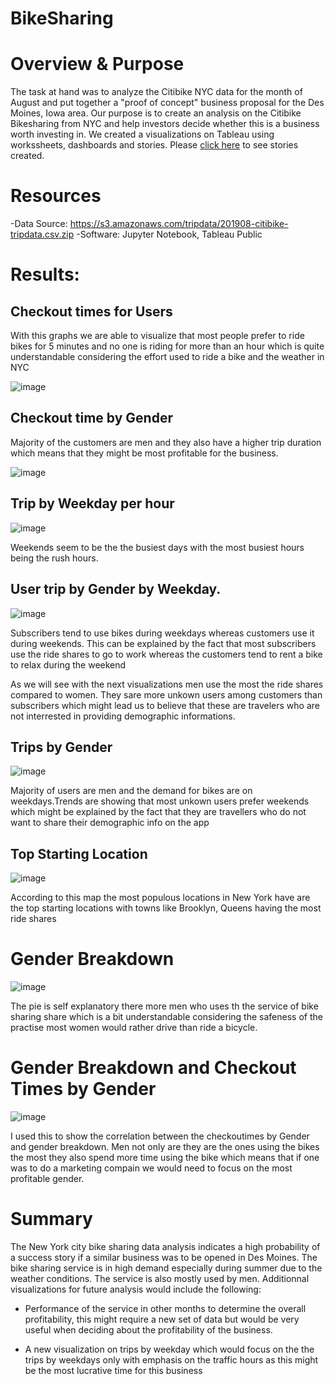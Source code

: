# BikeSharing
# Overview & Purpose
The task at hand was to analyze the Citibike NYC data for the month of August and put together a "proof of concept" business proposal for the Des Moines, Iowa area.
Our purpose is to create an analysis on the Citibike Bikesharing from NYC and help investors decide whether this is a business worth investing in.
We created a visualizations on Tableau using workssheets, dashboards and stories. Please [click here](https://public.tableau.com/app/profile/michelle.ayinkamiye/viz/NYCAnalysis5/NYCBikeStory?publish=yes) to see stories created.


# Resources
-Data Source: https://s3.amazonaws.com/tripdata/201908-citibike-tripdata.csv.zip
-Software:  Jupyter Notebook, Tableau Public

# Results:

## Checkout times for Users

With this graphs we are able to visualize that most people prefer to ride bikes for 5 minutes and no one is riding for more than an hour which is quite understandable considering the effort used to ride a bike and the weather in NYC

![image](https://user-images.githubusercontent.com/99924850/172515554-e731f46d-6e15-4398-82f2-697a63f0c1b9.png)

## Checkout time by Gender 

Majority of the customers are men and they also have a higher trip duration which means that they might be most profitable for the business.

![image](https://user-images.githubusercontent.com/99924850/172515840-36fd2937-be77-48c7-85ae-85e44494dd84.png)

## Trip by Weekday per hour

![image](https://user-images.githubusercontent.com/99924850/172516150-4b05681a-28a8-4cd0-af69-b5864f440032.png)

Weekends seem to be the the busiest days with the most busiest hours being the rush hours.

## User trip by Gender by Weekday.

![image](https://user-images.githubusercontent.com/99924850/172516677-cce2929b-d03c-49ad-a9a0-b2871a89de88.png)

Subscribers tend to use bikes during weekdays whereas customers use it during weekends. This can be explained by the fact that most subscribers use the ride shares to go to work whereas the customers tend to rent a bike to relax during the weekend

As we will see with the next visualizations men use the most the ride shares compared to women. They sare more unkown users  among customers than subscribers  which might lead us to believe that these are travelers who are not interrested in providing demographic informations.

## Trips by Gender

![image](https://user-images.githubusercontent.com/99924850/172516950-29ac13fe-c3d8-498f-8251-9a0786c4d892.png)

Majority of users are men and the demand for bikes are on weekdays.Trends are showing that most unkown users prefer weekends which might be explained by the fact that they are travellers who do not want to share their demographic info on the app

## Top Starting Location

![image](https://user-images.githubusercontent.com/99924850/172517475-d243e234-a26c-45a8-9126-62f093e1ecc2.png)

According to this map the most populous locations in New York  have are the top starting locations with towns like Brooklyn, Queens having the most ride shares 

# Gender Breakdown

![image](https://user-images.githubusercontent.com/99924850/172517584-e13713ee-19b4-45d0-b0e8-89187469a827.png)

The pie is self explanatory there more men who uses th the service of bike sharing share which is a bit understandable considering the safeness of the practise most women would rather drive than ride a bicycle.

# Gender Breakdown and Checkout Times by Gender

![image](https://user-images.githubusercontent.com/99924850/172518100-e368789b-5b81-4cf7-8e2c-1afeb93ddda9.png)


I used this to show the correlation between the checkoutimes by Gender and gender breakdown. Men not only are they are the ones using the bikes the most they also spend more time using the bike which means that if one was to do a marketing compain we would need to focus on the most profitable gender.

# Summary
The New York city bike sharing data analysis indicates a high probability of a success story if a similar business was to be opened in Des Moines.
The bike sharing service is in high demand especially during summer due to the weather conditions. The service is also mostly used by men.
Additionnal visualizations for future analysis would include the following:

- Performance of the service in other months to determine the overall profitability, this might require a new set of data but would be very useful when deciding about the profitability of the business.

- A new visualization on trips by weekday which would focus on the the trips by weekdays only with emphasis on the traffic hours as this might be the most lucrative time for this business 


